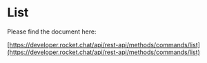 # List

Please find the document here: 

[https://developer.rocket.chat/api/rest-api/methods/commands/list](https://developer.rocket.chat/api/rest-api/methods/commands/list)


